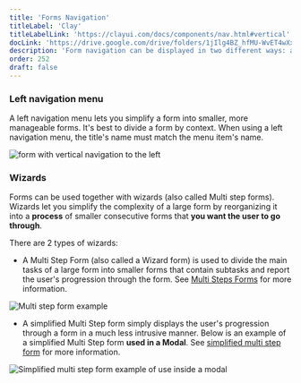 ```yaml
---
title: 'Forms Navigation'
titleLabel: 'Clay'
titleLabelLink: 'https://clayui.com/docs/components/nav.html#vertical'
docLink: 'https://drive.google.com/drive/folders/1jIlg4BZ_hfMU-WvET4wXxYGk0tkS_UZm'
description: 'Form navigation can be displayed in two different ways: a left navigation menu or a wizard.'
order: 252
draft: false
---
```


### Left navigation menu

A left navigation menu lets you simplify a form into smaller, more manageable forms. It's best to divide a form by context.
When using a left navigation menu, the title's name must match the menu item's name.

![form with vertical navigation to the left](/images/lexicon/FormLeftVerticalNavigation.jpg)

### Wizards

Forms can be used together with wizards (also called Multi step forms). Wizards let you simplify the complexity of a large form by reorganizing it into a **process** of smaller consecutive forms that **you want the user to go through**.

There are 2 types of wizards:

-   A Multi Step Form (also called a Wizard form) is used to divide the main tasks of a large form into smaller forms that contain subtasks and report the user's progression through the form. See [Multi Steps Forms](../multi-step-form) for more information.

![Multi step form example](/images/lexicon/MultiStepFormExampleGrid.jpg)

-   A simplified Multi Step form simply displays the user's progression through a form in a much less intrusive manner. Below is an example of a simplified Multi Step form **used in a Modal**. See [simplified multi step form](../multi-step-form-simplified) for more information.

![Simplified multi step form example of use inside a modal](/images/lexicon/MultiStepFormSimplifiedExample.jpg)
